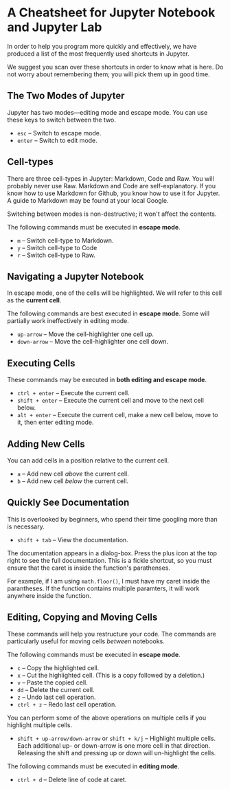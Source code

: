 # A Cheatsheet for Jupyter Notebook and Jupyter Lab

In order to help you program more quickly and effectively, we have produced a list of the most frequently used shortcuts in Jupyter.

We suggest you scan over these shortcuts in order to know what is here. Do not worry about remembering them; you will pick them up in good time.

## The Two Modes of Jupyter

Jupyter has two modes&mdash;editing mode and escape mode. You can use these keys to switch between the two.

* `esc` &ndash; Switch to escape mode.
* `enter` &ndash; Switch to edit mode.

## Cell-types

There are three cell-types in Jupyter: Markdown, Code and Raw. You will probably never use Raw. Markdown and Code are self-explanatory. If you know how to use Markdown for Github, you know how to use it for Jupyter. A guide to Markdown may be found at your local Google.

Switching between modes is non-destructive; it won't affect the contents.

The following commands must be executed in **escape mode**.

* `m` &ndash; Switch cell-type to Markdown.
* `y` &ndash; Switch cell-type to Code
* `r` &ndash; Switch cell-type to Raw.

## Navigating a Jupyter Notebook

In escape mode, one of the cells will be highlighted. We will refer to this cell as the **current cell**.

The following commands are best executed in **escape mode**. Some will partially work ineffectively in editing mode.

* `up-arrow` &ndash; Move the cell-highlighter one cell up.
* `down-arrow` &ndash; Move the cell-highlighter one cell down.

## Executing Cells

These commands may be executed in **both editing and escape mode**.

* `ctrl + enter` &ndash; Execute the current cell.
* `shift + enter` &ndash; Execute the current cell and move to the next cell below.
* `alt + enter` &ndash; Execute the current cell, make a new cell below, move to it, then enter editing mode.

## Adding New Cells

You can add cells in a position relative to the current cell.

* `a` &ndash; Add new cell *above* the current cell.
* `b` &ndash; Add new cell *below* the current cell.

## Quickly See Documentation

This is overlooked by beginners, who spend their time googling more than is necessary.

* `shift + tab` &ndash; View the documentation.

The documentation appears in a dialog-box. Press the plus icon at the top right to see the full documentation. This is a fickle shortcut, so you must ensure that the caret is inside the function's parathenses.

For example, if I am using `math.floor()`, I must have my caret inside the parantheses. If the function contains multiple paramters, it will work anywhere inside the function.

## Editing, Copying and Moving Cells

These commands will help you restructure your code. The commands are particularly useful for moving cells *between* notebooks.

The following commands must be executed in **escape mode**.

* `c` &ndash; Copy the highlighted cell.
* `x` &ndash; Cut the highlighted cell. (This is a copy followed by a deletion.)
* `v` &ndash; Paste the copied cell.
* `dd` &ndash; Delete the current cell.
* `z` &ndash; Undo last cell operation.
* `ctrl + z` &ndash; Redo last cell operation.

You can perform some of the above operations on multiple cells if you highlight multiple cells.

* `shift + up-arrow/down-arrow` or `shift + k/j` &ndash; Highlight multiple cells. Each additional up- or down-arrow is one more cell in that direction. Releasing the shift and pressing up or down will un-highlight the cells.

The following commands must be executed in **editing mode**.

* `ctrl + d` &ndash; Delete line of code at caret. 
